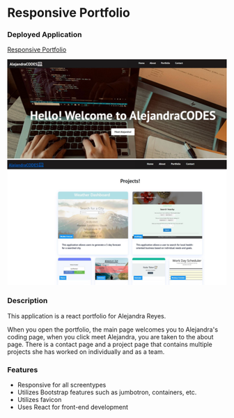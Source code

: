# Responsive Portfolio

### Deployed Application 

[Responsive Portfolio](https://areye022.github.io/react-portfolio/)

![Screenshot of responsive portfolio](./public/images/port1.JPG)
![Screenshot of responsive portfolio](./public/images/port2.JPG)

### Description 
This application is a react portfolio for Alejandra Reyes.

When you open the portfolio, the main page welcomes you to Alejandra's coding page, when you click meet Alejandra, you are taken to the about page. There is a contact page and a project page that contains multiple projects she has worked on individually and as a team. 

### Features
* Responsive for all screentypes
* Utilizes Bootstrap features such as jumbotron, containers, etc.   
* Utilizes favicon
* Uses React for front-end development
